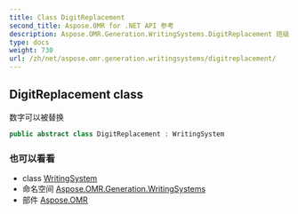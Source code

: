 ```yaml
---
title: Class DigitReplacement
second_title: Aspose.OMR for .NET API 参考
description: Aspose.OMR.Generation.WritingSystems.DigitReplacement 班级. 数字可以被替换
type: docs
weight: 730
url: /zh/net/aspose.omr.generation.writingsystems/digitreplacement/
---
```

## DigitReplacement class

数字可以被替换

```csharp
public abstract class DigitReplacement : WritingSystem
```

### 也可以看看

* class [WritingSystem](../writingsystem/)
* 命名空间 [Aspose.OMR.Generation.WritingSystems](../../aspose.omr.generation.writingsystems/)
* 部件 [Aspose.OMR](../../)


